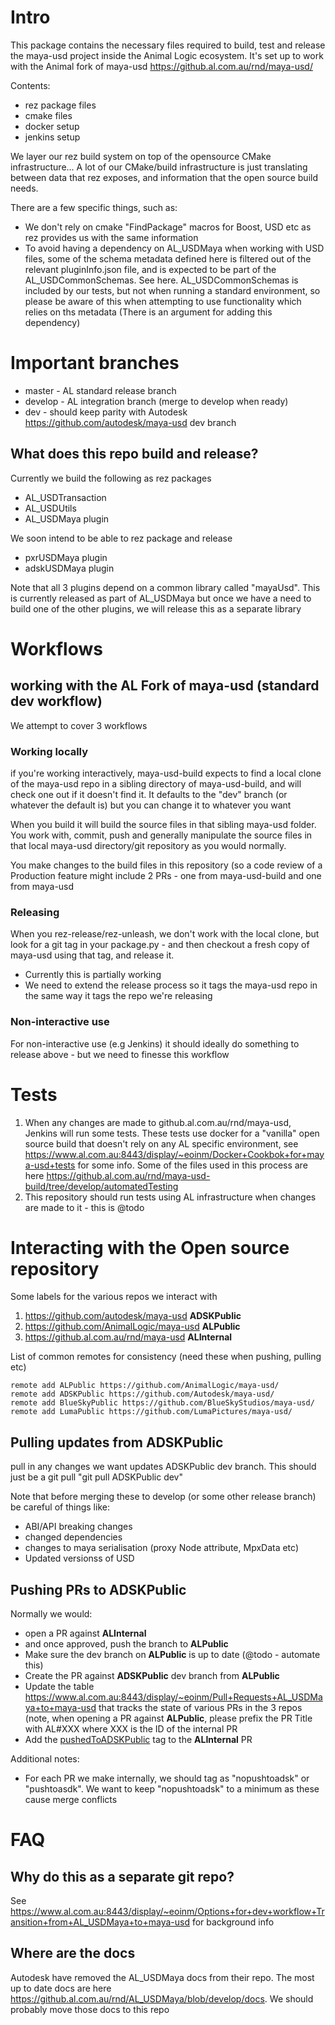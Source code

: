 # Intro

This package contains the necessary files required to build, test and release the maya-usd project inside the Animal Logic ecosystem.
It's set up to work with the Animal fork of maya-usd https://github.al.com.au/rnd/maya-usd/

Contents:
+ rez package files
+ cmake files
+ docker setup
+ jenkins setup

We layer our rez build system on top of the opensource CMake infrastructure...   A lot of our CMake/build infrastructure is just translating between data that rez exposes, and information that the open source build needs.

There are a few specific things, such as:
+ We don't rely on cmake "FindPackage" macros for Boost, USD etc as rez provides us with the same information
+ To avoid having a dependency on AL_USDMaya when working with USD files, some of the schema metadata defined here is filtered out of the relevant pluginInfo.json file, and is expected to be part of the AL_USDCommonSchemas. See here. AL_USDCommonSchemas is included by our tests, but not when running a standard environment, so please be aware of this when attempting to use functionality which relies on ths metadata (There is an argument for adding this dependency)


# Important branches
+ master - AL standard release branch
+ develop - AL integration branch (merge to develop when ready)
+ dev - should keep parity with Autodesk https://github.com/autodesk/maya-usd  dev branch

## What does this repo build and release?

Currently we build the following as rez packages
+ AL_USDTransaction
+ AL_USDUtils
+ AL_USDMaya plugin

We soon intend to be able to rez package and release
+ pxrUSDMaya plugin
+ adskUSDMaya plugin

Note that all 3 plugins depend on a common library called "mayaUsd". This is currently released as part of AL_USDMaya but once we have a need to build one of the other plugins, we will release this as a separate library



# Workflows

## working with the AL Fork of maya-usd (standard dev workflow)
We attempt to cover 3 workflows

### Working locally
if you're working interactively, maya-usd-build expects to find a local clone of the maya-usd repo in a sibling directory of maya-usd-build, and will check one out if it doesn't find it. It defaults to the "dev" branch (or whatever the default is) but you can change it to whatever you want

When you build it will build the source files in that sibling maya-usd folder. 
You work with, commit, push and generally manipulate the source files in that local maya-usd directory/git repository as you would normally.

You make changes to the build files in this repository (so a code review of a Production feature might include 2 PRs - one from maya-usd-build and one from maya-usd

### Releasing
When you rez-release/rez-unleash, we don't work with the local clone, but look for a git tag in your package.py - and then checkout a fresh copy of maya-usd using that tag, and release it.
+ Currently this is partially working
+ We need to extend the release process so it tags the maya-usd repo in the same way it tags the repo we're releasing


### Non-interactive use
For non-interactive use (e.g Jenkins) it should ideally do something to release above - but we need to finesse this workflow

# Tests
1. When any changes are made to github.al.com.au/rnd/maya-usd, Jenkins will run some tests. These tests use docker for a "vanilla" open source build that doesn't rely on any AL specific environment, see  https://www.al.com.au:8443/display/~eoinm/Docker+Cookbok+for+maya-usd+tests for some info. Some of the files used in this process are here https://github.al.com.au/rnd/maya-usd-build/tree/develop/automatedTesting
2. This repository should run tests using AL infrastructure when changes are made to it - this is @todo

# Interacting with the Open source repository

Some labels for the various repos we interact with
1. https://github.com/autodesk/maya-usd **ADSKPublic**
2. https://github.com/AnimalLogic/maya-usd **ALPublic**
3. https://github.al.com.au/rnd/maya-usd **ALInternal**

List of common remotes for consistency (need these when pushing, pulling etc)
```
remote add ALPublic https://github.com/AnimalLogic/maya-usd/
remote add ADSKPublic https://github.com/Autodesk/maya-usd/
remote add BlueSkyPublic https://github.com/BlueSkyStudios/maya-usd/
remote add LumaPublic https://github.com/LumaPictures/maya-usd/
```

## Pulling updates from ADSKPublic
pull in any changes we want updates ADSKPublic dev branch. This should just be a git pull "git pull ADSKPublic dev"

Note that before merging these to develop (or some other release branch)  be careful of things like:

+ ABI/API breaking changes
+ changed dependencies
+ changes to maya serialisation (proxy Node attribute, MpxData etc)
+ Updated versionss of USD 



## Pushing PRs to ADSKPublic
Normally we would:
+ open a PR against **ALInternal**
+ and once approved, push the branch to **ALPublic**
+ Make sure the dev branch on **ALPublic** is up to date (@todo - automate this)
+ Create the PR against **ADSKPublic** dev branch from **ALPublic**
+ Update the table https://www.al.com.au:8443/display/~eoinm/Pull+Requests+AL_USDMaya+to+maya-usd that tracks the state of various PRs in the 3 repos (note, when opening a PR against **ALPublic**, please prefix the PR Title with AL#XXX where XXX is the ID of the internal PR
+ Add the [pushedToADSKPublic](https://github.al.com.au/rnd/maya-usd/labels/pushedToADSKPublic) tag to the **ALInternal** PR

Additional notes: 
+ For each PR we make internally, we should tag as "nopushtoadsk" or "pushtoasdk". We want to keep "nopushtoadsk" to a minimum as these cause merge conflicts


# FAQ
## Why do this as a separate git repo?
See https://www.al.com.au:8443/display/~eoinm/Options+for+dev+workflow+Transition+from+AL_USDMaya+to+maya-usd for background info

## Where are the docs
Autodesk have removed the AL_USDMaya docs from their repo. The most up to date docs are here https://github.al.com.au/rnd/AL_USDMaya/blob/develop/docs. We should probably move those docs to this repo
